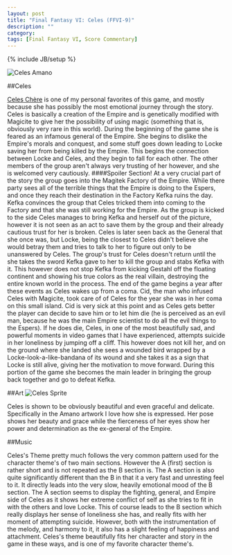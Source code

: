 ```yaml
---
layout: post
title: "Final Fantasy VI: Celes (FFVI-9)"
description: ""
category: 
tags: [Final Fantasy VI, Score Commentary]
---
```

{% include JB/setup %}

![Celes Amano](http://static1.wikia.nocookie.net/__cb20120725062544/finalfantasy/images/7/71/Celes_II.jpg)

##Celes

[Celes Chère](https://www.youtube.com/watch?v=WoBn04lcNmo) is one of my personal favorites of this game, and mostly because she has possibly the most emotional journey through the story. Celes is basically a creation of the Empire and is genetically modified with Magicite to give her the possibility of using magic (something that is, obviously very rare in this world). During the beginning of the game she is feared as an infamous general of the Empire. She begins to dislike the Empire's morals and conquest, and some stuff goes down leading to Locke saving her from being killed by the Empire. This begins the connection between Locke and Celes, and they begin to fall for each other. The other members of the group aren't always very trusting of her however, and she is welcomed very cautiously. 
####Spoiler Section!
At a very crucial part of the story the group goes into the Magitek Factory of the Empire. While there party sees all of the terrible things that the Empire is doing to the Espers, and once they reach their destination in the Factory Kefka ruins the day. Kefka convinces the group that Celes tricked them into coming to the Factory and that she was still working for the Empire. As the group is kicked to the side Celes manages to bring Kefka and herself out of the picture, however it is not seen as an act to save them by the group and their already cautious trust for her is broken. Celes is later seen back as the General that she once was, but Locke, being the closest to Celes didn't believe she would betray them and tries to talk to her to figure out only to be unanswered by Celes. The group's trust for Celes doesn't return until the she takes the sword Kefka gave to her to kill the group and stabs Kefka with it. This however does not stop Kefka from kicking Gestahl off the floating continent and showing his true colors as the real villain, destroying the entire known world in the process. The end of the game begins a year after these events as Celes wakes up from a coma. Cid, the man who infused Celes with Magicite, took care of of Celes for the year she was in her coma on this small island. Cid is very sick at this point and as Celes gets better the player can decide to save him or to let him die (he is perceived as an evil man, because he was the main Empire scientist to do all the evil things to the Espers). If he does die, Celes, in one of the most beautifully sad, and powerful moments in video games that I have experienced, attempts suicide in her loneliness by jumping off a cliff. This however does not kill her, and on the ground where she landed she sees a wounded bird wrapped by a Locke-look-a-like-bandana of its wound and she takes it as a sign that Locke is still alive, giving her the motivation to move forward. During this portion of the game she becomes the main leader in bringing the group back together and go to defeat Kefka. 

##Art
![Celes Sprite](http://static4.wikia.nocookie.net/__cb20101118205549/finalfantasy/images/7/7a/CelesSprites.PNG)

Celes is shown to be obviously beautiful and even graceful and delicate. Specifically in the Amano artwork I love how she is expressed. Her pose shows her beauty and grace while the fierceness of her eyes show her power and determination as the ex-general of the Empire.

##Music

Celes's Theme pretty much follows the very common pattern used for the character theme's of two main sections. However the A (first) section is rather short and is not repeated as the B section is. The A section is also quite significantly different than the B in that it a very fast and unresting feel to it. It directly leads into the very slow, heavily emotional mood of the B section. The A section seems to display the fighting, general, and Empire side of Celes as it shows her extreme conflict of self as she tries to fit in with the others and love Locke. This of course leads to the B section which really displays her sense of loneliness she has, and really fits with her moment of attempting suicide. However, both with the instrumentation of the melody, and harmony to it, it also has a slight feeling of happiness and attachment. Celes's theme beautifully fits her character and story in the game in these ways, and is one of my favorite character theme's.

